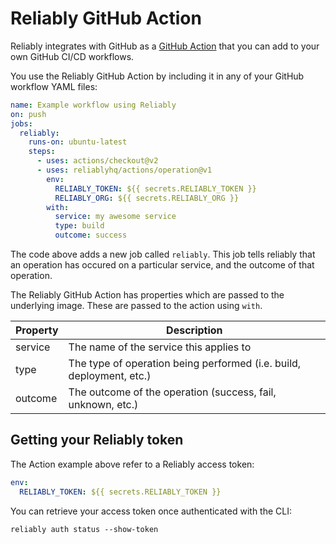 # Reliably GitHub Action

Reliably integrates with GitHub as a [GitHub Action][gh-action] that you can add to your own GitHub CI/CD workflows.

[gh-action]: https://github.com/features/actions
[view-on-marketplace]: https://github.com/marketplace/actions/reliably-actions

You use the Reliably GitHub Action by including it in any of your GitHub workflow
YAML files:

```yaml
name: Example workflow using Reliably
on: push
jobs:
  reliably:
    runs-on: ubuntu-latest
    steps:
      - uses: actions/checkout@v2
      - uses: reliablyhq/actions/operation@v1
        env:
          RELIABLY_TOKEN: ${{ secrets.RELIABLY_TOKEN }}
          RELIABLY_ORG: ${{ secrets.RELIABLY_ORG }}
        with:
          service: my awesome service
          type: build
          outcome: success
```

The code above adds a new job called `reliably`. This job tells reliably that an operation has occured on a particular service, and the outcome of that operation.

The Reliably GitHub Action has properties which are passed to the underlying image.
These are passed to the action using `with`.

| Property | Description |
| --- | --- |
| service | The name of the service this applies to |
| type | The type of operation being performed (i.e. build, deployment, etc.) |
| outcome | The outcome of the operation (success, fail, unknown, etc.) |

## Getting your Reliably token

The Action example above refer to a Reliably access token:

```yaml
env:
  RELIABLY_TOKEN: ${{ secrets.RELIABLY_TOKEN }}
```

You can retrieve your access token once authenticated with the CLI:

```console
reliably auth status --show-token
```